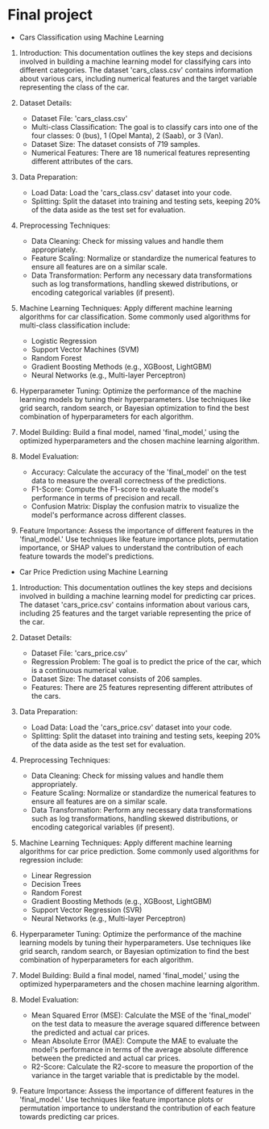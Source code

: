# Final project

* Cars Classification using Machine Learning

1. Introduction:
   This documentation outlines the key steps and decisions involved in building a machine learning model for classifying cars into different categories. The dataset 'cars_class.csv' contains information about various cars, including numerical features and the target variable representing the class of the car.

2. Dataset Details:
   - Dataset File: 'cars_class.csv'
   - Multi-class Classification: The goal is to classify cars into one of the four classes: 0 (bus), 1 (Opel Manta), 2 (Saab), or 3 (Van).
   - Dataset Size: The dataset consists of 719 samples.
   - Numerical Features: There are 18 numerical features representing different attributes of the cars.

3. Data Preparation:
   - Load Data: Load the 'cars_class.csv' dataset into your code.
   - Splitting: Split the dataset into training and testing sets, keeping 20% of the data aside as the test set for evaluation.

4. Preprocessing Techniques:
   - Data Cleaning: Check for missing values and handle them appropriately.
   - Feature Scaling: Normalize or standardize the numerical features to ensure all features are on a similar scale.
   - Data Transformation: Perform any necessary data transformations such as log transformations, handling skewed distributions, or encoding categorical variables (if present).

5. Machine Learning Techniques:
   Apply different machine learning algorithms for car classification. Some commonly used algorithms for multi-class classification include:
   - Logistic Regression
   - Support Vector Machines (SVM)
   - Random Forest
   - Gradient Boosting Methods (e.g., XGBoost, LightGBM)
   - Neural Networks (e.g., Multi-layer Perceptron)

6. Hyperparameter Tuning:
   Optimize the performance of the machine learning models by tuning their hyperparameters. Use techniques like grid search, random search, or Bayesian optimization to find the best combination of hyperparameters for each algorithm.

7. Model Building:
   Build a final model, named 'final_model,' using the optimized hyperparameters and the chosen machine learning algorithm.

8. Model Evaluation:
   - Accuracy: Calculate the accuracy of the 'final_model' on the test data to measure the overall correctness of the predictions.
   - F1-Score: Compute the F1-score to evaluate the model's performance in terms of precision and recall.
   - Confusion Matrix: Display the confusion matrix to visualize the model's performance across different classes.

9. Feature Importance:
   Assess the importance of different features in the 'final_model.' Use techniques like feature importance plots, permutation importance, or SHAP values to understand the contribution of each feature towards the model's predictions.
   
   
* Car Price Prediction using Machine Learning

1. Introduction:
   This documentation outlines the key steps and decisions involved in building a machine learning model for predicting car prices. The dataset 'cars_price.csv' contains information about various cars, including 25 features and the target variable representing the price of the car.

2. Dataset Details:
   - Dataset File: 'cars_price.csv'
   - Regression Problem: The goal is to predict the price of the car, which is a continuous numerical value.
   - Dataset Size: The dataset consists of 206 samples.
   - Features: There are 25 features representing different attributes of the cars.

3. Data Preparation:
   - Load Data: Load the 'cars_price.csv' dataset into your code.
   - Splitting: Split the dataset into training and testing sets, keeping 20% of the data aside as the test set for evaluation.

4. Preprocessing Techniques:
   - Data Cleaning: Check for missing values and handle them appropriately.
   - Feature Scaling: Normalize or standardize the numerical features to ensure all features are on a similar scale.
   - Data Transformation: Perform any necessary data transformations such as log transformations, handling skewed distributions, or encoding categorical variables (if present).

5. Machine Learning Techniques:
   Apply different machine learning algorithms for car price prediction. Some commonly used algorithms for regression include:
   - Linear Regression
   - Decision Trees
   - Random Forest
   - Gradient Boosting Methods (e.g., XGBoost, LightGBM)
   - Support Vector Regression (SVR)
   - Neural Networks (e.g., Multi-layer Perceptron)

6. Hyperparameter Tuning:
   Optimize the performance of the machine learning models by tuning their hyperparameters. Use techniques like grid search, random search, or Bayesian optimization to find the best combination of hyperparameters for each algorithm.

7. Model Building:
   Build a final model, named 'final_model,' using the optimized hyperparameters and the chosen machine learning algorithm.

8. Model Evaluation:
   - Mean Squared Error (MSE): Calculate the MSE of the 'final_model' on the test data to measure the average squared difference between the predicted and actual car prices.
   - Mean Absolute Error (MAE): Compute the MAE to evaluate the model's performance in terms of the average absolute difference between the predicted and actual car prices.
   - R2-Score: Calculate the R2-score to measure the proportion of the variance in the target variable that is predictable by the model.

9. Feature Importance:
   Assess the importance of different features in the 'final_model.' Use techniques like feature importance plots or permutation importance to understand the contribution of each feature towards predicting car prices.
